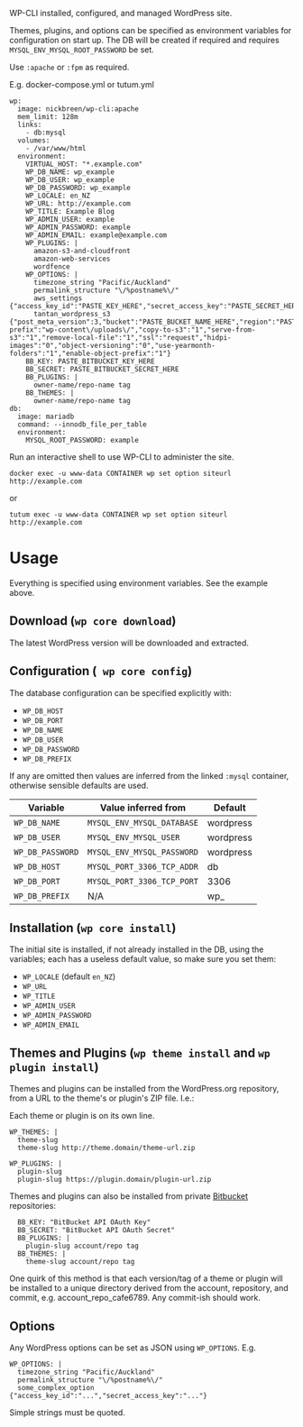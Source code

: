 WP-CLI installed, configured, and managed WordPress site.

Themes, plugins, and options can be specified as environment variables for configuration on start up.  The DB will be created if required and requires ```MYSQL_ENV_MYSQL_ROOT_PASSWORD``` be set.

Use ```:apache``` or ```:fpm``` as required.

E.g. docker-compose.yml or tutum.yml

    wp:
      image: nickbreen/wp-cli:apache
      mem_limit: 128m
      links: 
        - db:mysql
      volumes:
        - /var/www/html
      environment:
        VIRTUAL_HOST: "*.example.com"
        WP_DB_NAME: wp_example
        WP_DB_USER: wp_example
        WP_DB_PASSWORD: wp_example
        WP_LOCALE: en_NZ
        WP_URL: http://example.com
        WP_TITLE: Example Blog
        WP_ADMIN_USER: example
        WP_ADMIN_PASSWORD: example
        WP_ADMIN_EMAIL: example@example.com
        WP_PLUGINS: |
          amazon-s3-and-cloudfront
          amazon-web-services
          wordfence
        WP_OPTIONS: |
          timezone_string "Pacific/Auckland"
          permalink_structure "\/%postname%\/"
          aws_settings {"access_key_id":"PASTE_KEY_HERE","secret_access_key":"PASTE_SECRET_HERE"}
          tantan_wordpress_s3 {"post_meta_version":3,"bucket":"PASTE_BUCKET_NAME_HERE","region":"PASTE_REGION_HERE","domain":"path","expires":"0","cloudfront":"","object-prefix":"wp-content\/uploads\/","copy-to-s3":"1","serve-from-s3":"1","remove-local-file":"1","ssl":"request","hidpi-images":"0","object-versioning":"0","use-yearmonth-folders":"1","enable-object-prefix":"1"}
        BB_KEY: PASTE_BITBUCKET_KEY_HERE
        BB_SECRET: PASTE_BITBUCKET_SECRET_HERE
        BB_PLUGINS: |
          owner-name/repo-name tag
        BB_THEMES: |
          owner-name/repo-name tag
    db:
      image: mariadb
      command: --innodb_file_per_table
      environment:
        MYSQL_ROOT_PASSWORD: example

Run an interactive shell to use WP-CLI to administer the site.

    docker exec -u www-data CONTAINER wp set option siteurl http://example.com

or

    tutum exec -u www-data CONTAINER wp set option siteurl http://example.com

# Usage

Everything is specified using environment variables. See the example above.

## Download (```wp core download```)

The latest WordPress version will be downloaded and extracted.

## Configuration (``` wp core config```)

The database configuration can be specified explicitly with:
- ```WP_DB_HOST```
- ```WP_DB_PORT```
- ```WP_DB_NAME```
- ```WP_DB_USER```
- ```WP_DB_PASSWORD```
- ```WP_DB_PREFIX```

If any are omitted then values are inferred from the linked ```:mysql``` container, otherwise sensible defaults are used.

Variable             | Value inferred from            | Default
-------------------- | ------------------------------ | ---------
```WP_DB_NAME```     | ```MYSQL_ENV_MYSQL_DATABASE``` | wordpress
```WP_DB_USER```     | ```MYSQL_ENV_MYSQL_USER```     | wordpress
```WP_DB_PASSWORD``` | ```MYSQL_ENV_MYSQL_PASSWORD``` | wordpress
```WP_DB_HOST```     | ```MYSQL_PORT_3306_TCP_ADDR``` | db
```WP_DB_PORT```     | ```MYSQL_PORT_3306_TCP_PORT``` | 3306
```WP_DB_PREFIX```   | N/A                            | wp_

## Installation (```wp core install```)

The initial site is installed, if not already installed in the DB, using the variables; each has a useless default value, so make sure you set them:
- ```WP_LOCALE``` (default ```en_NZ```)
- ```WP_URL``` 
- ```WP_TITLE```
- ```WP_ADMIN_USER```
- ```WP_ADMIN_PASSWORD```
- ```WP_ADMIN_EMAIL```

## Themes and Plugins (```wp theme install``` and ```wp plugin install```)

Themes and plugins can be installed from the WordPress.org repository, from a URL to the theme's or plugin's ZIP file. I.e.:

Each theme or plugin is on its own line.

    WP_THEMES: |
      theme-slug
      theme-slug http://theme.domain/theme-url.zip

    WP_PLUGINS: |
      plugin-slug
      plugin-slug https://plugin.domain/plugin-url.zip

Themes and plugins can also be installed from private [Bitbucket] repositories:

      BB_KEY: "BitBucket API OAuth Key"
      BB_SECRET: "BitBucket API OAuth Secret"
      BB_PLUGINS: |
        plugin-slug account/repo tag
      BB_THEMES: |
        theme-slug account/repo tag

One quirk of this method is that each version/tag of a theme or plugin will be installed to a unique directory derived from the account, repository, and  commit, e.g. account_repo_cafe6789. Any commit-ish should work.

[Bitbucket]: http://bitbucket "Bitbucket"

## Options

Any WordPress options can be set as JSON using ```WP_OPTIONS```. E.g.

    WP_OPTIONS: |
      timezone_string "Pacific/Auckland"
      permalink_structure "\/%postname%\/"
      some_complex_option {"access_key_id":"...","secret_access_key":"..."}

Simple strings must be quoted.
